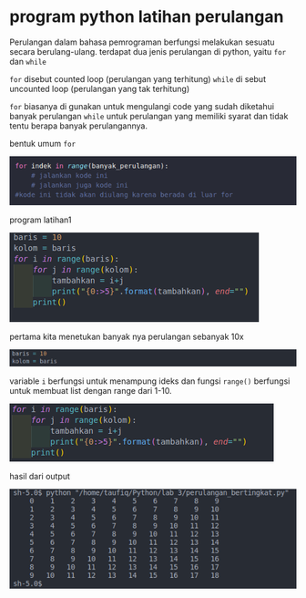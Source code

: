 # program python latihan perulangan

Perulangan dalam bahasa pemrograman berfungsi melakukan sesuatu secara berulang-ulang.
terdapat dua jenis perulangan di python, yaitu `for` dan `while`

`for` disebut counted loop (perulangan yang terhitung)
`while` di sebut uncounted loop (perulangan yang tak terhitung)

`for` biasanya di gunakan untuk mengulangi code yang sudah diketahui banyak perulangan 
`while` untuk perulangan yang memiliki syarat dan tidak tentu berapa banyak perulangannya.

bentuk umum `for`

![00.png](/gambar/00.png)

program latihan1

![01.png](/gambar/01.png)

pertama kita menetukan banyak nya perulangan sebanyak 10x

![02.png](/gambar/02.png)

variable `i` berfungsi untuk menampung ideks 
dan fungsi `range()` berfungsi untuk membuat list dengan range dari 1-10.

![03.png](/gambar/03.png)

hasil dari output

![04.png](/gambar/04.png)
